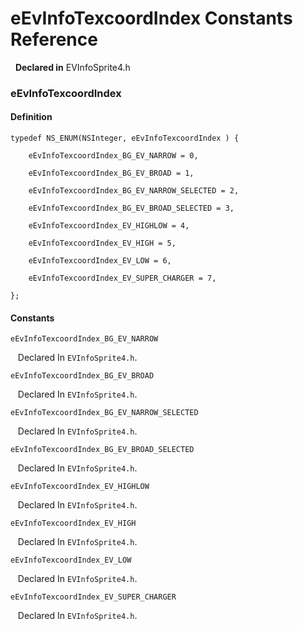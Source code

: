 # eEvInfoTexcoordIndex Constants Reference

&nbsp;&nbsp;**Declared in** EVInfoSprite4.h  

### eEvInfoTexcoordIndex

#### Definition
    typedef NS_ENUM(NSInteger, eEvInfoTexcoordIndex ) {   
        
        eEvInfoTexcoordIndex_BG_EV_NARROW = 0,
        
        eEvInfoTexcoordIndex_BG_EV_BROAD = 1,
        
        eEvInfoTexcoordIndex_BG_EV_NARROW_SELECTED = 2,
        
        eEvInfoTexcoordIndex_BG_EV_BROAD_SELECTED = 3,
        
        eEvInfoTexcoordIndex_EV_HIGHLOW = 4,
        
        eEvInfoTexcoordIndex_EV_HIGH = 5,
        
        eEvInfoTexcoordIndex_EV_LOW = 6,
        
        eEvInfoTexcoordIndex_EV_SUPER_CHARGER = 7,
        
    };

#### Constants

<a name="" title="eEvInfoTexcoordIndex_BG_EV_NARROW"></a><code>eEvInfoTexcoordIndex_BG_EV_NARROW</code>

&nbsp;&nbsp;&nbsp;Declared In `EVInfoSprite4.h`.

<a name="" title="eEvInfoTexcoordIndex_BG_EV_BROAD"></a><code>eEvInfoTexcoordIndex_BG_EV_BROAD</code>

&nbsp;&nbsp;&nbsp;Declared In `EVInfoSprite4.h`.

<a name="" title="eEvInfoTexcoordIndex_BG_EV_NARROW_SELECTED"></a><code>eEvInfoTexcoordIndex_BG_EV_NARROW_SELECTED</code>

&nbsp;&nbsp;&nbsp;Declared In `EVInfoSprite4.h`.

<a name="" title="eEvInfoTexcoordIndex_BG_EV_BROAD_SELECTED"></a><code>eEvInfoTexcoordIndex_BG_EV_BROAD_SELECTED</code>

&nbsp;&nbsp;&nbsp;Declared In `EVInfoSprite4.h`.

<a name="" title="eEvInfoTexcoordIndex_EV_HIGHLOW"></a><code>eEvInfoTexcoordIndex_EV_HIGHLOW</code>

&nbsp;&nbsp;&nbsp;Declared In `EVInfoSprite4.h`.

<a name="" title="eEvInfoTexcoordIndex_EV_HIGH"></a><code>eEvInfoTexcoordIndex_EV_HIGH</code>

&nbsp;&nbsp;&nbsp;Declared In `EVInfoSprite4.h`.

<a name="" title="eEvInfoTexcoordIndex_EV_LOW"></a><code>eEvInfoTexcoordIndex_EV_LOW</code>

&nbsp;&nbsp;&nbsp;Declared In `EVInfoSprite4.h`.

<a name="" title="eEvInfoTexcoordIndex_EV_SUPER_CHARGER"></a><code>eEvInfoTexcoordIndex_EV_SUPER_CHARGER</code>

&nbsp;&nbsp;&nbsp;Declared In `EVInfoSprite4.h`.

